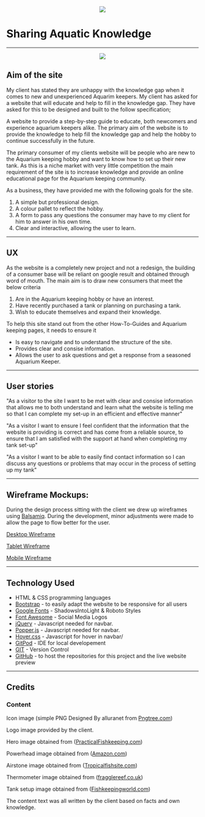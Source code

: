 <div style="text-align:center;">
    <img src="https://github.com/hazza579/Aquarium-Keepers-How-To-Guide/blob/master/assets/images/logo-image.jpg"></img>
</div>

# Sharing Aquatic Knowledge

---

<div style="text-align:center;">
<img src="#"></img>
</div>

## Aim of the site

My client has stated they are unhappy with the knowledge gap when it comes to new and unexperienced Aquarim keepers.
My client has asked for a website that will educate and help to fill in the knowledge gap. 
They have asked for this to be designed and built to the follow specification;

A website to provide a step-by-step guide to educate, both newcomers and experience aquarium keepers alike.
The primary aim of the website is to provide the knowledge to help fill the knowledge gap and help the hobby to continue
successfully in the future.

The primary consumer of my clients website will be people who are new to the Aquarium keeping hobby and want to know how to set up their new tank.
As this is a niche market with very little competition the main requirement of the site is to increase knowledge and provide an online educational page for
the Aquarium keeping community.

As a business, they have provided me with the following goals for the site.

1. A simple but professional design.
2. A colour pallet to reflect the hobby.
3. A form to pass any questions the consumer may have to my client for him to answer in his own time.
4. Clear and interactive, allowing the user to learn.

---

## UX

As the website is a completely new project and not a redesign, the building of a consumer base will be reliant on google result and obtained through word of mouth.
The main aim is to draw new consumers that meet the below criteria 

1. Are in the Aquarium keeping hobby or have an interest.
2. Have recently purchased a tank or planning on purchasing a tank.
3. Wish to educate themselves and expand their knowledge.

To help this site stand out from the other How-To-Guides and Aquarium keeping pages, it needs to ensure it

* Is easy to navigate and  to understand the structure of the site.
* Provides clear and consise information.
* Allows the user to ask questions and get a response from a seasoned Aquarium Keeper.

---

## User stories

"As a visitor to the site I want to be met with clear and consise information that allows me to both understand and learn what the website is telling me so that I can complete my set-up in an efficient and effective manner"

"As a visitor I want to ensure I feel confident that the information that the website is providing is correct and has come from a reliable source, to ensure that I am satisfied with the support at hand when completing my tank set-up"

"As a visitor I want to be able to easily find contact information so I can discuss any questions or problems that may occur in the process of setting up my tank"

---

## Wireframe Mockups:

During the design process sitting with the client we drew up wireframes using [Balsamiq](https://balsamiq.com/). During the development, minor adjustments were made to allow the page to flow better for the user.

[Desktop Wireframe](https://github.com/hazza579/Aquarium-Keepers-How-To-Guide/blob/master/assets/wireframes/aquarium-keepers-desktop.png)

[Tablet Wireframe](https://github.com/hazza579/Aquarium-Keepers-How-To-Guide/blob/master/assets/wireframes/aquarium-keepers-tablet.png)

[Mobile Wireframe](https://github.com/hazza579/Aquarium-Keepers-How-To-Guide/blob/master/assets/wireframes/aquarium-keepers-mobile.png)

---

## Technology Used

* HTML & CSS programming languages
* [Bootstrap](https://getbootstrap.com/) - to easily adapt the website to be responsive for all users
* [Google Fonts](https://fonts.google.com/) - ShadowsIntoLight & Roboto Styles
* [Font Awesome](https://fontawesome.com/) - Social Media Logos
* [jQuery](https://jquery.com/) - Javascript needed for navbar.
* [Popper.js](https://popper.js.org/) - Javascript needed for navbar.
* [Hover.css](https://cdnjs.cloudflare.com/ajax/libs/hover.css/2.3.1/css/hover-min.css) - Javascript for hover in navbar/
* [GitPod](https://gitpod.io/) - IDE for local developement
* [GIT](https://git-scm.com/) - Version Control
* [GitHub](https://github.com/) - to host the repositories for this project and the live website preview

---

## Credits

### Content
Icon image (simple PNG Designed By alluranet from <a href="https://pngtree.com/">Pngtree.com</a>)

Logo image provided by the client.

Hero image obtained from (<a href="https://www.practicalfishkeeping.co.uk/features/how-to-set-up-a-temperate-tank-that-looks-tropical/">PracticalFishkeeping.com</a>)

Powerhead image obtained from (<a href="https://www.google.com/url?sa=i&source=images&cd=&cad=rja&uact=8&ved=2ahUKEwiUl9DL_annAhWPxYUKHTXiD4IQjhx6BAgBEAI&url=https%3A%2F%2Fwww.amazon.co.uk%2FJVP-101-Wavemaker-Powerhead-Aquarium-Circulation%2Fdp%2FB008E8K4G0&psig=AOvVaw36lH83IZ8SWdaaobvTm87U&ust=1580427043861551">Amazon.com</a>)

Airstone image obtained from (<a href="http://www.tropicalfishsite.com/how-to-set-up-bubbles-in-a-tropical-fish-tank-aquarium/">Tropicalfishsite.com</a>)

Thermometer image obtained from (<a href="https://www.fragglereef.co.uk/venmo-straightforward-learn-aquarium-thermometer-stick-on-fish-tank-pool-water-temperatue-thermometer-correct/">fragglereef.co.uk</a>)

Tank setup image obtained from (<a href="https://www.fishkeepingworld.com/55-gallon-fish-tank/">Fishkeepingworld.com</a>)

The content text was all written by the client based on facts and own knowledge.